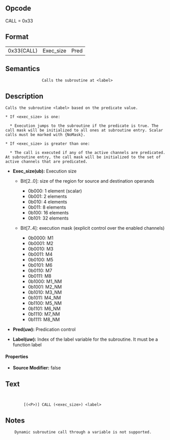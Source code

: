 <!---======================= begin_copyright_notice ============================

Copyright (C) 2020-2021 Intel Corporation

SPDX-License-Identifier: MIT

============================= end_copyright_notice ==========================-->

 

## Opcode

  CALL = 0x33

## Format

| | | |
| --- | --- | --- |
| 0x33(CALL) | Exec_size | Pred | Label |


## Semantics




                    Calls the subroutine at <label>

## Description


    Calls the subroutine <label> based on the predicate value.

    * If <exec_size> is one:

      * Execution jumps to the subroutine if the predicate is true. The call mask will be initialized to all ones at subroutine entry. Scalar calls must be marked with {NoMask}.

    * If <exec_size> is greater than one:

      * The call is executed if any of the active channels are predicated. At subroutine entry, the call mask will be initialized to the set of active channels that are predicated.

- **Exec_size(ub):** Execution size
 
  - Bit[2..0]: size of the region for source and destination operands
 
    - 0b000:  1 element (scalar) 
    - 0b001:  2 elements 
    - 0b010:  4 elements 
    - 0b011:  8 elements 
    - 0b100:  16 elements 
    - 0b101:  32 elements 
  - Bit[7..4]: execution mask (explicit control over the enabled channels)
 
    - 0b0000:  M1 
    - 0b0001:  M2 
    - 0b0010:  M3 
    - 0b0011:  M4 
    - 0b0100:  M5 
    - 0b0101:  M6 
    - 0b0110:  M7 
    - 0b0111:  M8 
    - 0b1000:  M1_NM 
    - 0b1001:  M2_NM 
    - 0b1010:  M3_NM 
    - 0b1011:  M4_NM 
    - 0b1100:  M5_NM 
    - 0b1101:  M6_NM 
    - 0b1110:  M7_NM 
    - 0b1111:  M8_NM
- **Pred(uw):** Predication control

- **Label(uw):** Index of the label variable for the subroutine. It must be a function label

#### Properties
- **Source Modifier:** false 


## Text
```
    

		[(<P>)] CALL (<exec_size>) <label>
```



## Notes



		Dynamic subroutine call through a variable is not supported.
